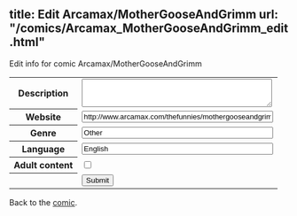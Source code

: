 title: Edit Arcamax/MotherGooseAndGrimm
url: "/comics/Arcamax_MotherGooseAndGrimm_edit.html"
---
Edit info for comic Arcamax/MotherGooseAndGrimm

<form name="comic" action="http://gaepostmail.appspot.com/comic/" method="post">
<table class="comicinfo">
<tr>
<th>Description</th><td><textarea name="description" cols="40" rows="3"></textarea></td>
</tr>
<tr>
<th>Website</th><td><input type="text" name="url" value="http://www.arcamax.com/thefunnies/mothergooseandgrimm/" size="40"/></td>
</tr>
<tr>
<th>Genre</th><td><input type="text" name="genre" value="Other" size="40"/></td>
</tr>
<tr>
<th>Language</th><td><input type="text" name="language" value="English" size="40"/></td>
</tr>
<tr>
<th>Adult content</th><td><input type="checkbox" name="adult" value="adult" /></td>
</tr>
<tr>
<th></th><td>
<input type="hidden" name="comic" value="Arcamax_MotherGooseAndGrimm" />
<input type="submit" name="submit" value="Submit" />
</td>
</tr>
</table>
</form>

Back to the [comic](Arcamax_MotherGooseAndGrimm.html).
